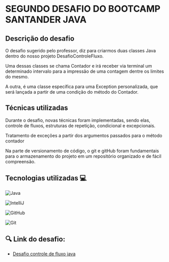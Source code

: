 # SEGUNDO DESAFIO DO BOOTCAMP SANTANDER JAVA

## Descrição do desafio
O desafio sugerido pelo professor, diz para criarmos duas classes Java dentro do nosso projeto DesafioControleFluxo.

Uma dessas classes se chama Contador e irá receber via terminal um determinado intervalo para a impressão de uma contagem
dentre os limites do mesmo.

A outra, é uma classe específica para uma Exception personalizada, que será lançada a partir de uma condição do método 
do Contador.

## Técnicas utilizadas

Durante o desafio, novas técnicas foram implementadas, sendo elas, controle de fluxos, estruturas de repetição, condicional e excepcionais.

Tratamento de exceções a partir dos argumentos passados para o método contador 

Na parte de versionamento de código, o git e gitHub foram fundamentais para o armazenamento do projeto em um repositório organizado e de fácil compreensão.



## Tecnologias utilizadas 💻 
![Java](https://img.shields.io/badge/java-%23ED8B00.svg?style=for-the-badge&logo=openjdk&logoColor=white)

![IntelliJ](https://img.shields.io/badge/IntelliJ_IDEA-000000.svg?style=for-the-badge&logo=intellij-idea&logoColor=white)

![GitHub](https://img.shields.io/badge/GitHub-100000?style=for-the-badge&logo=github&logoColor=white)

![Git](https://img.shields.io/badge/GIT-E44C30?style=for-the-badge&logo=git&logoColor=white)


## 🔍 Link do desafio:
- [Desafio controle de fluxo java](https://github.com/digitalinnovationone/trilha-java-basico/tree/main/desafios/controle-fluxo)